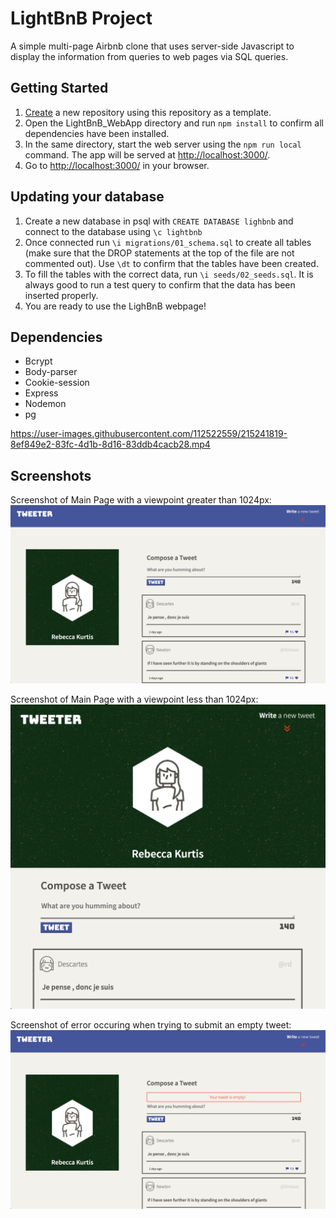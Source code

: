 # LightBnB Project

A simple multi-page Airbnb clone that uses server-side Javascript to display the information from queries to web pages via SQL queries.


## Getting Started

1. [Create](https://docs.github.com/en/repositories/creating-and-managing-repositories/creating-a-repository-from-a-template) a new repository using this repository as a template.
2. Open the LightBnB_WebApp directory and run `npm install` to confirm all dependencies have been installed. 
3. In the same directory, start the web server using the `npm run local` command. The app will be served at <http://localhost:3000/>.
4. Go to <http://localhost:3000/> in your browser.

## Updating your database
1. Create a new database in psql with `CREATE DATABASE lighbnb` and connect to the database using `\c lightbnb`
2. Once connected run `\i migrations/01_schema.sql` to create all tables (make sure that the DROP statements at the top of the file are not commented out). Use `\dt` to confirm that the tables have been created.
3. To fill the tables with the correct data, run `\i seeds/02_seeds.sql`. It is always good to run a test query to confirm that the data has been inserted properly.
4. You are ready to use the LighBnB webpage!

## Dependencies

- Bcrypt
- Body-parser
- Cookie-session
- Express
- Nodemon
- pg

https://user-images.githubusercontent.com/112522559/215241819-8ef849e2-83fc-4d1b-8d16-83ddb4cacb28.mp4



## Screenshots

Screenshot of Main Page with a viewpoint greater than 1024px:
!["Screenshot of Main Page with a viewpoint greater than 1024px"](https://github.com/rebecca-kurtis/tweeter/blob/master/docs/Screenshot%202023-01-07%20at%205.50.27%20PM.png)

Screenshot of Main Page with a viewpoint less than 1024px:
!["Screenshot of Main Page with a viewpoint less than 1024px"](https://github.com/rebecca-kurtis/tweeter/blob/master/docs/Screenshot%202023-01-07%20at%205.50.39%20PM.png)

Screenshot of error occuring when trying to submit an empty tweet:
!["Screenshot of error occuring when trying to submit an empty tweet"](https://github.com/rebecca-kurtis/tweeter/blob/master/docs/Screenshot%202023-01-07%20at%205.51.31%20PM.png)

